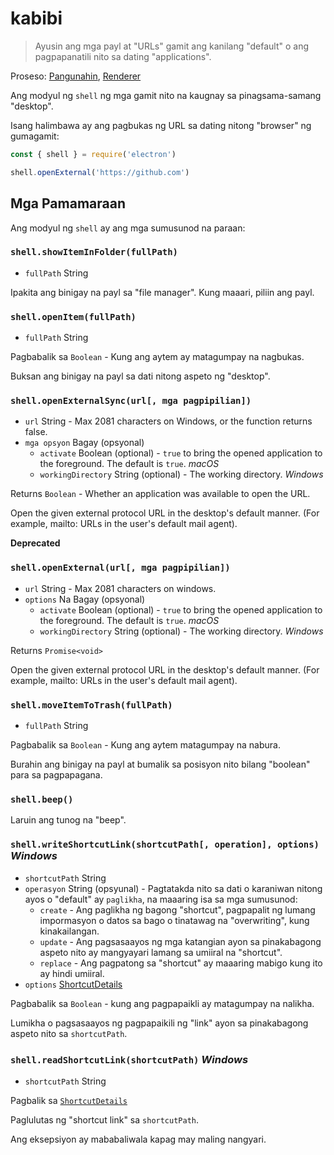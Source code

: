 # kabibi

> Ayusin ang mga payl at "URLs" gamit ang kanilang "default" o ang pagpapanatili nito sa dating "applications".

Proseso: [Pangunahin](../glossary.md#main-process), [Renderer](../glossary.md#renderer-process)

Ang modyul ng `shell` ng mga gamit nito na kaugnay sa pinagsama-samang "desktop".

Isang halimbawa ay ang pagbukas ng URL sa dating nitong "browser" ng gumagamit:

```javascript
const { shell } = require('electron')

shell.openExternal('https://github.com')
```

## Mga Pamamaraan

Ang modyul ng `shell` ay ang mga sumusunod na paraan:

### `shell.showItemInFolder(fullPath)`

* `fullPath` String

Ipakita ang binigay na payl sa "file manager". Kung maaari, piliin ang payl.

### `shell.openItem(fullPath)`

* `fullPath` String

Pagbabalik sa `Boolean` - Kung ang aytem ay matagumpay na nagbukas.

Buksan ang binigay na payl sa dati nitong aspeto ng "desktop".

### `shell.openExternalSync(url[, mga pagpipilian])`

* `url` String - Max 2081 characters on Windows, or the function returns false.
* `mga opsyon` Bagay (opsyonal) 
  * `activate` Boolean (optional) - `true` to bring the opened application to the foreground. The default is `true`. *macOS*
  * `workingDirectory` String (optional) - The working directory. *Windows*

Returns `Boolean` - Whether an application was available to open the URL.

Open the given external protocol URL in the desktop's default manner. (For example, mailto: URLs in the user's default mail agent).

**Deprecated**

### `shell.openExternal(url[, mga pagpipilian])`

* `url` String - Max 2081 characters on windows.
* `options` Na Bagay (opsyonal) 
  * `activate` Boolean (optional) - `true` to bring the opened application to the foreground. The default is `true`. *macOS*
  * `workingDirectory` String (optional) - The working directory. *Windows*

Returns `Promise<void>`

Open the given external protocol URL in the desktop's default manner. (For example, mailto: URLs in the user's default mail agent).

### `shell.moveItemToTrash(fullPath)`

* `fullPath` String

Pagbabalik sa `Boolean` - Kung ang aytem matagumpay na nabura.

Burahin ang binigay na payl at bumalik sa posisyon nito bilang "boolean" para sa pagpapagana.

### `shell.beep()`

Laruin ang tunog na "beep".

### `shell.writeShortcutLink(shortcutPath[, operation], options)` *Windows*

* `shortcutPath` String
* `operasyon` String (opsyunal) - Pagtatakda nito sa dati o karaniwan nitong ayos o "default" ay `paglikha`, na maaaring isa sa mga sumusunod: 
  * `create` - Ang paglikha ng bagong "shortcut", pagpapalit ng lumang impormasyon o datos sa bago o tinatawag na "overwriting", kung kinakailangan.
  * `update` - Ang pagsasaayos ng mga katangian ayon sa pinakabagong aspeto nito ay mangyayari lamang sa umiiral na "shortcut".
  * `replace` - Ang pagpatong sa "shortcut" ay maaaring mabigo kung ito ay hindi umiiral.
* `options` [ShortcutDetails](structures/shortcut-details.md)

Pagbabalik sa `Boolean` - kung ang pagpapaikli ay matagumpay na nalikha.

Lumikha o pagsasaayos ng pagpapaikili ng "link" ayon sa pinakabagong aspeto nito sa `shortcutPath`.

### `shell.readShortcutLink(shortcutPath)` *Windows*

* `shortcutPath` String

Pagbalik sa [`ShortcutDetails`](structures/shortcut-details.md)

Paglulutas ng "shortcut link" sa `shortcutPath`.

Ang eksepsiyon ay mababaliwala kapag may maling nangyari.